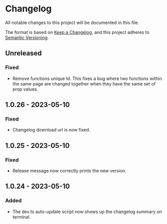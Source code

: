 # Changelog

All notable changes to this project will be documented in this file.

The format is based on [Keep a Changelog](https://keepachangelog.com/en/1.0.0/),
and this project adheres to
[Semantic Versioning](https://semver.org/spec/v2.0.0.html).

## Unreleased

### Fixed

- Remove functions unique Id. This fixes a bug where two functions within the same page are changed together when they have the same set of prop values.

## 1.0.26 - 2023-05-10

### Fixed

- Changelog download url is now fixed.

## 1.0.25 - 2023-05-10

### Fixed

- Release message now correctly prints the new version.

## 1.0.24 - 2023-05-10

### Added

- The dev.ts auto-update script now shows up the changelog summary on terminal.
